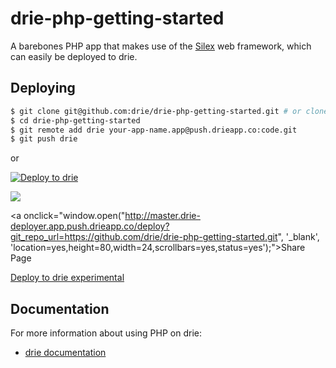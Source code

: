 # drie-php-getting-started

A barebones PHP app that makes use of the [Silex](http://silex.sensiolabs.org/) web framework, which can easily be deployed to drie.

## Deploying


```sh
$ git clone git@github.com:drie/drie-php-getting-started.git # or clone your own fork
$ cd drie-php-getting-started
$ git remote add drie your-app-name.app@push.drieapp.co:code.git
$ git push drie
```

or

[![Deploy to drie](http://master.driefiles.app.push.drieapp.co/images/deploy-drie-app.png)](http://master.drie-deployer.app.push.drieapp.co/deploy?git_repo_url=https://github.com/drie/drie-php-getting-started.git)

<a target="_blank" href="http://master.drie-deployer.app.push.drieapp.co/deploy?git_repo_url=https://github.com/drie/drie-php-getting-started.git"><img src="http://master.driefiles.app.push.drieapp.co/images/deploy-drie-app.png"/></a>

<a onclick="window.open("http://master.drie-deployer.app.push.drieapp.co/deploy?git_repo_url=https://github.com/drie/drie-php-getting-started.git", '_blank', 'location=yes,height=80,width=24,scrollbars=yes,status=yes');">Share Page</a>

[Deploy to drie experimental](https://nvqxg5dfoixgi4tjmuwwizlqnrxxszls.app.spush.drieapp.co/deploy)

## Documentation

For more information about using PHP on drie:

- [drie documentation](https://docs.drie.co/docs)
